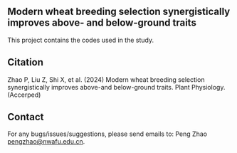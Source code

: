 ## Modern wheat breeding selection synergistically improves above- and below-ground traits
This project contains the codes used in the study.
## Citation
Zhao P, Liu Z, Shi X, et al. (2024) Modern wheat breeding selection synergistically improves above-and below-ground traits. Plant Physiology. (Accerped)
## Contact
For any bugs/issues/suggestions, please send emails to: Peng Zhao pengzhao@nwafu.edu.cn.
